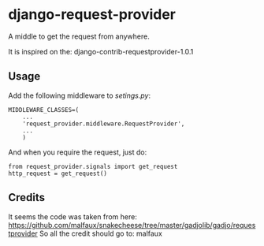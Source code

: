 django-request-provider
=======================

A middle to get the request from anywhere.


It is inspired on the: django-contrib-requestprovider-1.0.1


Usage
-----


Add the following middleware to *setings.py*:

    MIDDLEWARE_CLASSES=( 
        ...
        'request_provider.middleware.RequestProvider',
        ...
        )


And when you require the request, just do:

    from request_provider.signals import get_request 
    http_request = get_request()

Credits
-------

It seems the code was taken from here: https://github.com/malfaux/snakecheese/tree/master/gadjolib/gadjo/requestprovider
So all the credit should go to: malfaux


